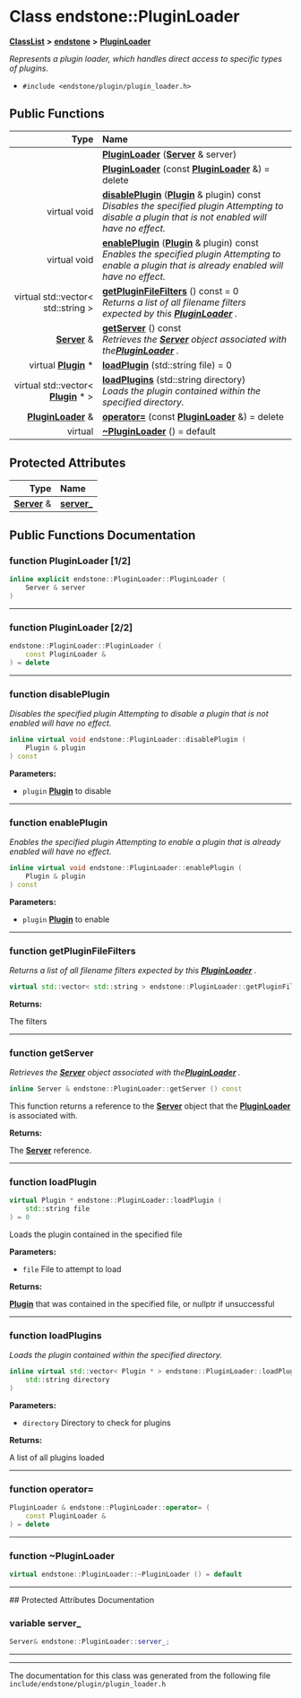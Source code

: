 

# Class endstone::PluginLoader



[**ClassList**](annotated.md) **>** [**endstone**](namespaceendstone.md) **>** [**PluginLoader**](classendstone_1_1PluginLoader.md)



_Represents a plugin loader, which handles direct access to specific types of plugins._ 

* `#include <endstone/plugin/plugin_loader.h>`





































## Public Functions

| Type | Name |
| ---: | :--- |
|   | [**PluginLoader**](#function-pluginloader-12) ([**Server**](classendstone_1_1Server.md) & server) <br> |
|   | [**PluginLoader**](#function-pluginloader-22) (const [**PluginLoader**](classendstone_1_1PluginLoader.md) &) = delete<br> |
| virtual void | [**disablePlugin**](#function-disableplugin) ([**Plugin**](classendstone_1_1Plugin.md) & plugin) const<br>_Disables the specified plugin Attempting to disable a plugin that is not enabled will have no effect._  |
| virtual void | [**enablePlugin**](#function-enableplugin) ([**Plugin**](classendstone_1_1Plugin.md) & plugin) const<br>_Enables the specified plugin Attempting to enable a plugin that is already enabled will have no effect._  |
| virtual std::vector&lt; std::string &gt; | [**getPluginFileFilters**](#function-getpluginfilefilters) () const = 0<br>_Returns a list of all filename filters expected by this_ [_**PluginLoader**_](classendstone_1_1PluginLoader.md) _._ |
|  [**Server**](classendstone_1_1Server.md) & | [**getServer**](#function-getserver) () const<br>_Retrieves the_ [_**Server**_](classendstone_1_1Server.md) _object associated with the_[_**PluginLoader**_](classendstone_1_1PluginLoader.md) _._ |
| virtual [**Plugin**](classendstone_1_1Plugin.md) \* | [**loadPlugin**](#function-loadplugin) (std::string file) = 0<br> |
| virtual std::vector&lt; [**Plugin**](classendstone_1_1Plugin.md) \* &gt; | [**loadPlugins**](#function-loadplugins) (std::string directory) <br>_Loads the plugin contained within the specified directory._  |
|  [**PluginLoader**](classendstone_1_1PluginLoader.md) & | [**operator=**](#function-operator) (const [**PluginLoader**](classendstone_1_1PluginLoader.md) &) = delete<br> |
| virtual  | [**~PluginLoader**](#function-pluginloader) () = default<br> |








## Protected Attributes

| Type | Name |
| ---: | :--- |
|  [**Server**](classendstone_1_1Server.md) & | [**server\_**](#variable-server_)  <br> |




















## Public Functions Documentation




### function PluginLoader [1/2]

```C++
inline explicit endstone::PluginLoader::PluginLoader (
    Server & server
) 
```




<hr>



### function PluginLoader [2/2]

```C++
endstone::PluginLoader::PluginLoader (
    const PluginLoader &
) = delete
```




<hr>



### function disablePlugin 

_Disables the specified plugin Attempting to disable a plugin that is not enabled will have no effect._ 
```C++
inline virtual void endstone::PluginLoader::disablePlugin (
    Plugin & plugin
) const
```





**Parameters:**


* `plugin` [**Plugin**](classendstone_1_1Plugin.md) to disable 




        

<hr>



### function enablePlugin 

_Enables the specified plugin Attempting to enable a plugin that is already enabled will have no effect._ 
```C++
inline virtual void endstone::PluginLoader::enablePlugin (
    Plugin & plugin
) const
```





**Parameters:**


* `plugin` [**Plugin**](classendstone_1_1Plugin.md) to enable 




        

<hr>



### function getPluginFileFilters 

_Returns a list of all filename filters expected by this_ [_**PluginLoader**_](classendstone_1_1PluginLoader.md) _._
```C++
virtual std::vector< std::string > endstone::PluginLoader::getPluginFileFilters () const = 0
```





**Returns:**

The filters 





        

<hr>



### function getServer 

_Retrieves the_ [_**Server**_](classendstone_1_1Server.md) _object associated with the_[_**PluginLoader**_](classendstone_1_1PluginLoader.md) _._
```C++
inline Server & endstone::PluginLoader::getServer () const
```



This function returns a reference to the [**Server**](classendstone_1_1Server.md) object that the [**PluginLoader**](classendstone_1_1PluginLoader.md) is associated with.




**Returns:**

The [**Server**](classendstone_1_1Server.md) reference. 





        

<hr>



### function loadPlugin 

```C++
virtual Plugin * endstone::PluginLoader::loadPlugin (
    std::string file
) = 0
```



Loads the plugin contained in the specified file




**Parameters:**


* `file` File to attempt to load 



**Returns:**

[**Plugin**](classendstone_1_1Plugin.md) that was contained in the specified file, or nullptr if unsuccessful 





        

<hr>



### function loadPlugins 

_Loads the plugin contained within the specified directory._ 
```C++
inline virtual std::vector< Plugin * > endstone::PluginLoader::loadPlugins (
    std::string directory
) 
```





**Parameters:**


* `directory` Directory to check for plugins 



**Returns:**

A list of all plugins loaded 





        

<hr>



### function operator= 

```C++
PluginLoader & endstone::PluginLoader::operator= (
    const PluginLoader &
) = delete
```




<hr>



### function ~PluginLoader 

```C++
virtual endstone::PluginLoader::~PluginLoader () = default
```




<hr>
## Protected Attributes Documentation




### variable server\_ 

```C++
Server& endstone::PluginLoader::server_;
```




<hr>

------------------------------
The documentation for this class was generated from the following file `include/endstone/plugin/plugin_loader.h`

